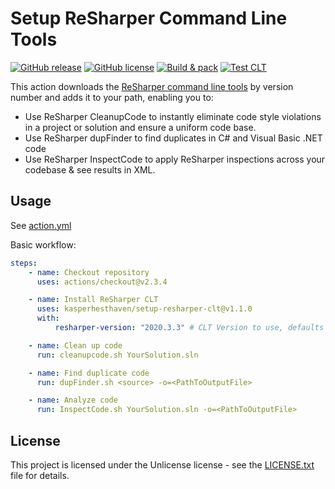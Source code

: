 # Setup ReSharper Command Line Tools

[![GitHub release](https://img.shields.io/github/release/kasperhesthaven/setup-resharper-clt.svg)](https://gitHub.com/kasperhesthaven/setup-resharper-clt/releases/)
[![GitHub license](https://img.shields.io/github/license/kasperhesthaven/setup-resharper-clt.svg)](https://github.com/kasperhesthaven/setup-resharper-clt/blob/master/LICENSE)
[![Build & pack](https://github.com/kasperhesthaven/setup-resharper-cltactions/workflows/build.yml/badge.svg)](https://github.com/kasperhesthaven/setup-resharper-clt/actions/workflows/build.yml)
[![Test CLT](https://github.com/kasperhesthaven/setup-resharper-cltactions/workflows/test_clt.yml/badge.svg)](https://github.com/kasperhesthaven/setup-resharper-clt/actions/workflows/test_clt.yml)

This action downloads the [ReSharper command line tools](https://www.jetbrains.com/resharper/download/#section=commandline) by version number and adds it to your path, enabling you to:

-   Use ReSharper CleanupCode to instantly eliminate code style violations in a project or solution and ensure a uniform code base.
-   Use ReSharper dupFinder to find duplicates in C# and Visual Basic .NET code
-   Use ReSharper InspectCode to apply ReSharper inspections across your codebase & see results in XML.

## Usage

See [action.yml](action.yml)

Basic workflow:

```yaml
steps:
    - name: Checkout repository
      uses: actions/checkout@v2.3.4

    - name: Install ReSharper CLT
      uses: kasperhesthaven/setup-resharper-clt@v1.1.0
      with:
          resharper-version: "2020.3.3" # CLT Version to use, defaults to 2020.3.3

    - name: Clean up code
      run: cleanupcode.sh YourSolution.sln

    - name: Find duplicate code
      run: dupFinder.sh <source> -o=<PathToOutputFile>

    - name: Analyze code
      run: InspectCode.sh YourSolution.sln -o=<PathToOutputFile>
```

## License

This project is licensed under the Unlicense license - see the [LICENSE.txt](LICENSE.txt) file for details.
